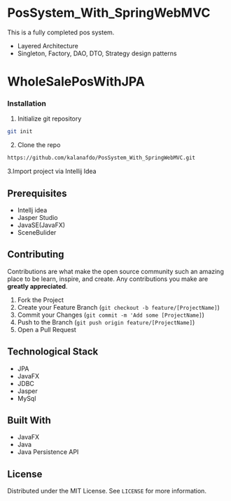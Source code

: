 # PosSystem_With_SpringWebMVC
This is a fully completed pos system.
- Layered Architecture
- Singleton, Factory, DAO, DTO, Strategy design patterns

# WholeSalePosWithJPA

### Installation

1. Initialize git repository
```sh
git init
```
2. Clone the repo
```sh
https://github.com/kalanafdo/PosSystem_With_SpringWebMVC.git
```
3.Import project via Intellij Idea

## Prerequisites

- Intellj idea
- Jasper Studio
- JavaSE(JavaFX)
- SceneBulider

## Contributing

Contributions are what make the open source community such an amazing place to be learn, inspire, and create. Any contributions you make are **greatly appreciated**.

1. Fork the Project
2. Create your Feature Branch (`git checkout -b feature/[ProjectName]`)
3. Commit your Changes (`git commit -m 'Add some [ProjectName]`)
4. Push to the Branch (`git push origin feature/[ProjectName]`)
5. Open a Pull Request

## Technological Stack

- JPA
- JavaFX
- JDBC
- Jasper
- MySql

## Built With

- JavaFX
- Java
- Java Persistence API

## License

Distributed under the MIT License. See `LICENSE` for more information.
